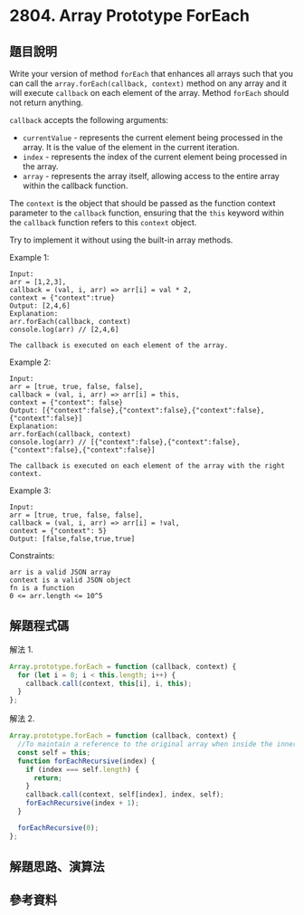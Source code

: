 # 2804. Array Prototype ForEach

## 題目說明

Write your version of method `forEach` that enhances all arrays such that you can call the `array.forEach(callback, context)` method on any array and it will execute `callback` on each element of the array. Method `forEach` should not return anything.

`callback` accepts the following arguments:

- `currentValue` - represents the current element being processed in the array. It is the value of the element in the current iteration.
- `index` - represents the index of the current element being processed in the array.
- `array` - represents the array itself, allowing access to the entire array within the callback function.

The `context` is the object that should be passed as the function context parameter to the `callback` function, ensuring that the `this` keyword within the `callback` function refers to this `context` object.

Try to implement it without using the built-in array methods.

Example 1:

```
Input:
arr = [1,2,3],
callback = (val, i, arr) => arr[i] = val * 2,
context = {"context":true}
Output: [2,4,6]
Explanation:
arr.forEach(callback, context)
console.log(arr) // [2,4,6]

The callback is executed on each element of the array.
```

Example 2:

```
Input:
arr = [true, true, false, false],
callback = (val, i, arr) => arr[i] = this,
context = {"context": false}
Output: [{"context":false},{"context":false},{"context":false},{"context":false}]
Explanation:
arr.forEach(callback, context)
console.log(arr) // [{"context":false},{"context":false},{"context":false},{"context":false}]

The callback is executed on each element of the array with the right context.
```

Example 3:

```
Input:
arr = [true, true, false, false],
callback = (val, i, arr) => arr[i] = !val,
context = {"context": 5}
Output: [false,false,true,true]
```

Constraints:

```
arr is a valid JSON array
context is a valid JSON object
fn is a function
0 <= arr.length <= 10^5
```

## 解題程式碼

解法 1.

```javascript
Array.prototype.forEach = function (callback, context) {
  for (let i = 0; i < this.length; i++) {
    callback.call(context, this[i], i, this);
  }
};
```

解法 2.

```javascript
Array.prototype.forEach = function (callback, context) {
  //To maintain a reference to the original array when inside the inner function
  const self = this;
  function forEachRecursive(index) {
    if (index === self.length) {
      return;
    }
    callback.call(context, self[index], index, self);
    forEachRecursive(index + 1);
  }

  forEachRecursive(0);
};
```

## 解題思路、演算法

## 參考資料
